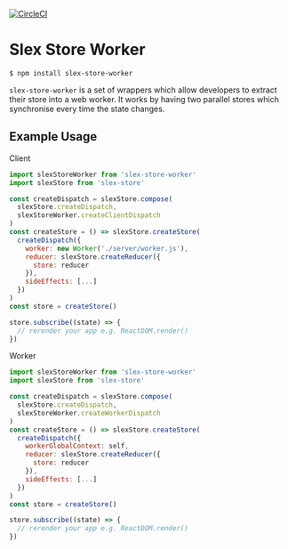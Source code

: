 [![CircleCI](https://circleci.com/gh/alexstroukov/slex-store-worker.svg?style=svg)](https://circleci.com/gh/alexstroukov/slex-store-worker)

# Slex Store Worker

```
$ npm install slex-store-worker
```

`slex-store-worker` is a set of wrappers which allow developers to extract their store into a web worker. It works by having two parallel stores which synchronise every time the state changes.


## Example Usage

Client

```javascript
import slexStoreWorker from 'slex-store-worker'
import slexStore from 'slex-store'

const createDispatch = slexStore.compose(
  slexStore.createDispatch,
  slexStoreWorker.createClientDispatch
)
const createStore = () => slexStore.createStore(
  createDispatch({
    worker: new Worker('./server/worker.js'),
    reducer: slexStore.createReducer({
      store: reducer
    }),
    sideEffects: [...]
  })
)
const store = createStore()

store.subscribe((state) => {
  // rerender your app e.g. ReactDOM.render()
})
```

Worker

```javascript
import slexStoreWorker from 'slex-store-worker'
import slexStore from 'slex-store'

const createDispatch = slexStore.compose(
  slexStore.createDispatch,
  slexStoreWorker.createWorkerDispatch
)
const createStore = () => slexStore.createStore(
  createDispatch({
    workerGlobalContext: self,
    reducer: slexStore.createReducer({
      store: reducer
    }),
    sideEffects: [...]
  })
)
const store = createStore()

store.subscribe((state) => {
  // rerender your app e.g. ReactDOM.render()
})

```